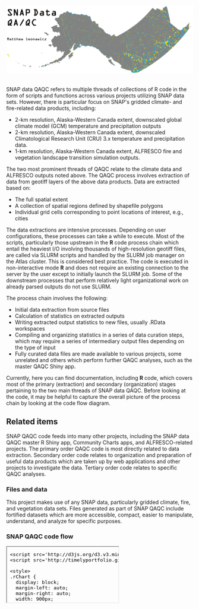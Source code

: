 


##
##
##
<img class="centered" src="img/qaqc_image.png" width="900"/>

##

SNAP data QAQC refers to multiple threads of collections of R code in the form of scripts and functions across various projects utilizing SNAP data sets.
However, there is particular focus on SNAP's gridded climate- and fire-related data products, including:

* 2-km resolution, Alaska-Western Canada extent, downscaled global climate model (GCM) temperature and precipitation outputs
* 2-km resolution, Alaska-Western Canada extent, downscaled Climatological Research Unit (CRU) 3.x temperature and precipitation data.
* 1-km resolution, Alaska-Western Canada extent, ALFRESCO fire and vegetation landscape transition simulation outputs.

The two most prominent threads of QAQC relate to the climate data and ALFRESCO outputs noted above.
The QAQC process involves extraction of data from geotiff layers of the above data products.
Data are extracted based on:

* The full spatial extent
* A collection of spatial regions defined by shapefile polygons
* Individual grid cells corresponding to point locations of interest, e.g., cities

The data extractions are intensive processes.
Depending on user configurations, these processes can take a while to execute.
Most of the scripts, particularly those upstream in the **R** code process chain which entail the heaviest I/O involving thousands of high-resolution geotiff files,
are called via SLURM scripts and handled by the SLURM job manager on the Atlas cluster.
This is considered best practice.
The code is executed in non-interactive mode **R** and does not require an existing connection to the server by the user except to initially launch the SLURM job.
Some of the downstream processes that perform relatively light organizational work on already parsed outputs do not use SLURM.

The process chain involves the following:

* Initial data extraction from source files
* Calculation of statistics on extracted outputs
* Writing extracted output statistics to new files, usually .RData workspaces
* Compiling and organizing statistics in a series of data curation steps, which may require a series of intermediary output files depending on the type of input
* Fully curated data files are made available to various projects, some unrelated and others which perform further QAQC analyses, such as the master QAQC Shiny app.

Currently, here you can find documentation, including **R** code, which covers most of the primary (extraction) and secondary (organization) stages pertaining to the two main threads of SNAP data QAQC.
Before looking at the code, it may be helpful to capture the overall picture of the process chain by looking at the code flow diagram.

## Related items
SNAP QAQC code feeds into many other projects, including the SNAP data QAQC master R Shiny app, Community Charts apps, and ALFRESCO-related projects.
The primary order QAQC code is most directly related to data extraction.
Secondary order code relates to organization and preparation of useful data products which are taken up by web applications and other projects to investigate the data.
Tertiary order code relates to specific QAQC analyses.

### Files and data
This project makes use of any SNAP data, particularly gridded climate, fire, and vegetation data sets.
Files generated as part of SNAP QAQC include fortified datasets which are more accessible, compact, easier to manipulate, understand, and analyze for specific purposes.

### SNAP QAQC code flow











<iframe srcdoc=' &lt;!doctype HTML&gt;
&lt;meta charset = &#039;utf-8&#039;&gt;
&lt;html&gt;
  &lt;head&gt;
    &lt;link rel=&#039;stylesheet&#039; href=&#039;http://timelyportfolio.github.io/rCharts_d3_sankey/css/sankey.css&#039;&gt;
    
    &lt;script src=&#039;http://d3js.org/d3.v3.min.js&#039; type=&#039;text/javascript&#039;&gt;&lt;/script&gt;
    &lt;script src=&#039;http://timelyportfolio.github.io/rCharts_d3_sankey/js/sankey.js&#039; type=&#039;text/javascript&#039;&gt;&lt;/script&gt;
    
    &lt;style&gt;
    .rChart {
      display: block;
      margin-left: auto; 
      margin-right: auto;
      width: 900px;
      height: 800px;
    }  
    &lt;/style&gt;
    
  &lt;/head&gt;
  &lt;body &gt;
    
    &lt;div id = &#039;chart1b4c25812f49&#039; class = &#039;rChart d3_sankey&#039;&gt;&lt;/div&gt;    
    ï»¿&lt;!--Attribution:
Mike Bostock https://github.com/d3/d3-plugins/tree/master/sankey
Mike Bostock http://bost.ocks.org/mike/sankey/
--&gt;

&lt;script&gt;
(function(){
var params = {
 &quot;dom&quot;: &quot;chart1b4c25812f49&quot;,
&quot;width&quot;:    900,
&quot;height&quot;:    800,
&quot;data&quot;: {
 &quot;source&quot;: [ &quot;AR4_AR5_extract.slurm&quot;, &quot;CRU_extract.slurm&quot;, &quot;AR4_AR5_extract.R&quot;, &quot;AR4_AR5_extract.R&quot;, &quot;AR4_AR5_extract.R&quot;, &quot;CRU_extract.R&quot;, &quot;CRU_extract.R&quot;, &quot;CRU_extract.R&quot;, &quot;shapes2cells_AKCAN2km_5pct.RData&quot;, &quot;Community location data: locs.csv&quot;, &quot;2-km AK-CAN downscaled climate data&quot;, &quot;shapes2cells_AKCAN2km_5pct.RData&quot;, &quot;Community location data: locs.csv&quot;, &quot;2-km AK-CAN downscaled climate data&quot;, &quot;Regional shapefiles&quot;, &quot;shapes2cells.R&quot;, &quot;shapes2cells.R&quot;, &quot;shapes2cells.R&quot;, &quot;cities_setup.slurm&quot;, &quot;stats_setup.R&quot;, &quot;samples_setup.R&quot;, &quot;samples_setup_CRU31.R&quot;, &quot;qaqc_app_metadata.R&quot;, &quot;qaqc_app_metadata.R&quot;, &quot;cities_meta_akcan2km.RData&quot;, &quot;alfStatsByRep_Rmpi.slurm&quot;, &quot;shapes2cells_AKCAN1km.RData&quot;, &quot;shapes2cells_AKCAN1km_rmNA.RData&quot;, &quot;alfStatsByRep_Rmpi.R&quot;, &quot;alfStatsByRep.R&quot;, &quot;Intermediary data&quot;, &quot;getAlfStatsAndDensities.R&quot;, &quot;getAlfStatsAndDensities.R&quot;, &quot;getAlfStatsAndDensities.R&quot;, &quot;1-km ALFRESCO outputs&quot;, &quot;1-km ALFRESCO outputs&quot; ],
&quot;target&quot;: [ &quot;AR4_AR5_extract.R&quot;, &quot;CRU_extract.R&quot;, &quot;cities_setup.R&quot;, &quot;stats_setup.R&quot;, &quot;samples_setup.R&quot;, &quot;cities_setup_CRU31.R&quot;, &quot;stats_setup_CRU31.R&quot;, &quot;samples_setup_CRU31.R&quot;, &quot;AR4_AR5_extract.R&quot;, &quot;AR4_AR5_extract.R&quot;, &quot;AR4_AR5_extract.R&quot;, &quot;CRU_extract.R&quot;, &quot;CRU_extract.R&quot;, &quot;CRU_extract.R&quot;, &quot;shapes2cells.R&quot;, &quot;shapes2cells_AKCAN2km_5pct.RData&quot;, &quot;shapes2cells_AKCAN1km.RData&quot;, &quot;shapes2cells_AKCAN1km_rmNA.RData&quot;, &quot;cities_setup.R&quot;, &quot;Master QAQC app: meta.RData&quot;, &quot;Master QAQC app: meta.RData&quot;, &quot;Master QAQC app: meta.RData&quot;, &quot;Master QAQC app: meta.RData&quot;, &quot;cities_meta_akcan2km.RData&quot;, &quot;Master QAQC app: meta.RData&quot;, &quot;alfStatsByRep_Rmpi.R&quot;, &quot;alfStatsByRep_Rmpi.R&quot;, &quot;alfStatsByRep_Rmpi.R&quot;, &quot;alfStatsByRep.R&quot;, &quot;Intermediary data&quot;, &quot;getAlfStatsAndDensities.R&quot;, &quot;Master QAQC app: meta.RData&quot;, &quot;App data&quot;, &quot;Other QAQC analyses&quot;, &quot;alfStatsByRep_Rmpi.R&quot;, &quot;alfStatsByRep.R&quot; ],
&quot;value&quot;: [      1,      1,      1,      1,      1,      1,      1,      1,      1,      1,      1,      1,      1,      1,      1,      1,      1,      1,      1,      1,      1,      1,      1,      1,      1,      1,      1,      1,      1,      1,      1,      1,      1,      1,      1,      1 ] 
},
&quot;nodeWidth&quot;:     15,
&quot;nodePadding&quot;:     10,
&quot;layout&quot;:     32,
&quot;margin&quot;: {
 &quot;right&quot;:     20,
&quot;left&quot;:     20,
&quot;bottom&quot;:     50,
&quot;top&quot;:     50 
},
&quot;title&quot;: &quot;Code Flow&quot;,
&quot;id&quot;: &quot;chart1b4c25812f49&quot; 
};

params.units ? units = &quot; &quot; + params.units : units = &quot;&quot;;

//hard code these now but eventually make available
var formatNumber = d3.format(&quot;0,.0f&quot;),    // zero decimal places
    format = function(d) { return formatNumber(d) + units; },
    color = d3.scale.category20();

if(params.labelFormat){
  formatNumber = d3.format(&quot;.2%&quot;);
}

var svg = d3.select(&#039;#&#039; + params.id).append(&quot;svg&quot;)
    .attr(&quot;width&quot;, params.width)
    .attr(&quot;height&quot;, params.height);
    
var sankey = d3.sankey()
    .nodeWidth(params.nodeWidth)
    .nodePadding(params.nodePadding)
    .layout(params.layout)
    .size([params.width,params.height]);
    
var path = sankey.link();
    
var data = params.data,
    links = [],
    nodes = [];
    
//get all source and target into nodes
//will reduce to unique in the next step
//also get links in object form
data.source.forEach(function (d, i) {
    nodes.push({ &quot;name&quot;: data.source[i] });
    nodes.push({ &quot;name&quot;: data.target[i] });
    links.push({ &quot;source&quot;: data.source[i], &quot;target&quot;: data.target[i], &quot;value&quot;: +data.value[i] });
}); 

//now get nodes based on links data
//thanks Mike Bostock https://groups.google.com/d/msg/d3-js/pl297cFtIQk/Eso4q_eBu1IJ
//this handy little function returns only the distinct / unique nodes
nodes = d3.keys(d3.nest()
                .key(function (d) { return d.name; })
                .map(nodes));

//it appears d3 with force layout wants a numeric source and target
//so loop through each link replacing the text with its index from node
links.forEach(function (d, i) {
    links[i].source = nodes.indexOf(links[i].source);
    links[i].target = nodes.indexOf(links[i].target);
});

//now loop through each nodes to make nodes an array of objects rather than an array of strings
nodes.forEach(function (d, i) {
    nodes[i] = { &quot;name&quot;: d };
});

sankey
  .nodes(nodes)
  .links(links)
  .layout(params.layout);
  
var link = svg.append(&quot;g&quot;).selectAll(&quot;.link&quot;)
  .data(links)
.enter().append(&quot;path&quot;)
  .attr(&quot;class&quot;, &quot;link&quot;)
  .attr(&quot;d&quot;, path)
  .style(&quot;stroke-width&quot;, function (d) { return Math.max(1, d.dy); })
  .sort(function (a, b) { return b.dy - a.dy; });

link.append(&quot;title&quot;)
  .text(function (d) { return d.source.name + &quot; â†’ &quot; + d.target.name + &quot;\n&quot; + format(d.value); });

var node = svg.append(&quot;g&quot;).selectAll(&quot;.node&quot;)
  .data(nodes)
.enter().append(&quot;g&quot;)
  .attr(&quot;class&quot;, &quot;node&quot;)
  .attr(&quot;transform&quot;, function (d) { return &quot;translate(&quot; + d.x + &quot;,&quot; + d.y + &quot;)&quot;; })
.call(d3.behavior.drag()
  .origin(function (d) { return d; })
  .on(&quot;dragstart&quot;, function () { this.parentNode.appendChild(this); })
  .on(&quot;drag&quot;, dragmove));

node.append(&quot;rect&quot;)
  .attr(&quot;height&quot;, function (d) { return d.dy; })
  .attr(&quot;width&quot;, sankey.nodeWidth())
  .style(&quot;fill&quot;, function (d) { return d.color = color(d.name.replace(/ .*/, &quot;&quot;)); })
  .style(&quot;stroke&quot;, function (d) { return d3.rgb(d.color).darker(2); })
.append(&quot;title&quot;)
  .text(function (d) { return d.name + &quot;\n&quot; + format(d.value); });

node.append(&quot;text&quot;)
  .attr(&quot;x&quot;, -6)
  .attr(&quot;y&quot;, function (d) { return d.dy / 2; })
  .attr(&quot;dy&quot;, &quot;.35em&quot;)
  .attr(&quot;text-anchor&quot;, &quot;end&quot;)
  .attr(&quot;transform&quot;, null)
  .text(function (d) { return d.name; })
.filter(function (d) { return d.x &lt; params.width / 2; })
  .attr(&quot;x&quot;, 6 + sankey.nodeWidth())
  .attr(&quot;text-anchor&quot;, &quot;start&quot;);

// the function for moving the nodes
  function dragmove(d) {
    d3.select(this).attr(&quot;transform&quot;, 
        &quot;translate(&quot; + (
                   d.x = Math.max(0, Math.min(params.width - d.dx, d3.event.x))
                ) + &quot;,&quot; + (
                   d.y = Math.max(0, Math.min(params.height - d.dy, d3.event.y))
                ) + &quot;)&quot;);
        sankey.relayout();
        link.attr(&quot;d&quot;, path);
  }
})();
&lt;/script&gt;
    
    
    &lt;script&gt;
      var cscale = d3.scale.category20b();
      d3.selectAll(&#039;#chart1b4c25812f49 svg path.link&#039;)
        .style(&#039;stroke&#039;, function(d){
          return cscale(d.source.name);
        })
      d3.selectAll(&#039;#chart1b4c25812f49 svg .node rect&#039;)
        .style(&#039;fill&#039;, function(d){
          return cscale(d.name)
        })
        .style(&#039;stroke&#039;, &#039;none&#039;)
    &lt;/script&gt;
        
  &lt;/body&gt;
&lt;/html&gt; ' scrolling='no' frameBorder='0' seamless class='rChart  http://timelyportfolio.github.io/rCharts_d3_sankey/libraries/widgets/d3_sankey  ' id='iframe-chart1b4c25812f49'> </iframe>
 <style>iframe.rChart{ width: 100%; height: 400px;}</style>
<style>iframe.rChart{ width: 100%; height: 840px;}</style>
